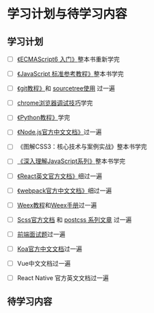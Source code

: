 # 学习计划与待学习内容

## 学习计划

* [ ] [《ECMAScript6 入门》](http://es6.ruanyifeng.com/)整本书重新学完
* [ ] [《JavaScript 标准参考教程》](http://javascript.ruanyifeng.com/)整本书学完
* [ ] [《git教程》](https://www.liaoxuefeng.com/wiki/0013739516305929606dd18361248578c67b8067c8c017b000)和 [sourcetree使用](/qian-duan-ji-zhu-xue-xi-zong-jie-zheng-li/gong-ju-shi-yong-yu-xiang-mu-guan-li/gitban-ben-kong-zhi/sourcetree-gitban-ben-kong-zhi.md) 过一遍
* [ ] [chrome浏览器调试技巧](/qian-duan-ji-zhu-xue-xi-zong-jie-zheng-li/qian-duan-gong-cheng-hua/qian-duan-diao-shi-yu-debug-ji-zhu/chromeliu-lan-qi-diao-shi-ji-qiao-zheng-li.md)学完
* [ ] [《Python教程》](https://www.liaoxuefeng.com/wiki/0014316089557264a6b348958f449949df42a6d3a2e542c000)学完
* [ ] [《Node.js官方中文文档》](http://nodejs.cn/api)过一遍
* [ ] 《图解CSS3：核心技术与案例实战》整本书学完
* [ ] [《深入理解JavaScript系列》](http://www.cnblogs.com/TomXu/archive/2011/12/15/2288411.html)整本书学完
* [ ] [《React英文官方文档》](https://reactjs.org/docs)细过一遍
* [ ] [《webpack官方中文文档》](https://doc.webpack-china.org/concepts/)细过一遍
* [ ] [Weex教程](https://weex.apache.org/cn/guide/)和[Weex手册](https://weex.apache.org/cn/references/)过一遍
* [ ] [Scss官方文档](http://sass.bootcss.com/docs/sass-reference/) 和 [postcss 系列文章](https://www.w3cplus.com/blog/tags/516.html) 过一遍
* [ ] [前端面试题](http://hawx1993.github.io/Front-end-Interview-Questions/#/)过一遍
* [ ] [Koa官方中文文档](https://github.com/demopark/koa-docs-Zh-CN)过一遍
* [ ] Vue中文文档过一遍
* [ ] React Native 官方英文文档过一遍



## 待学习内容



